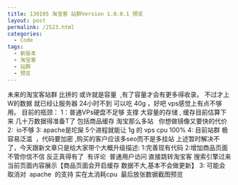 ```yaml
---
title: 130105 淘宝客 站群Version 1.0.0.1 预览
layout: post
permalink: /2523.html
categories:
  - Code
tags:
  - 新版本
  - 淘宝客
  - 站群
  - 预览
---
```

未来的淘宝客站群 比拼的 或许就是容量  ,有了容量才会有更多得收录。 不过才上W的数据 就已经让服务器 24小时不到 可以吃 40g ，好吧 vps感觉上有点不够用。 目前的瓶颈： 1：普通VPs硬盘不足够 支撑 大容量的存储 , 缓存目前估算下来 几十万数据得准备T了 包括商品缓存 淘宝那么多站   你想做镜像又要快的代价 2:  io不够 3: apache是坨屎 5个进程就能让 1g 的 vps cpu 100% 4: 目前站群 极容易泛滥  ，代码要加密 ,购买的客户应该多seo而不是多挂站 上述暂时解决不了，今天跟新文章只是给大家带个大概升级描述: 1:完善现有代码 2:增加商品页面 不管你信不信 反正真得有了  有评论  普通用户访问 直接跳转淘宝客 搜索引擎过来 当前页面内容展示【商品页面会开启缓存 数据不大,基本不会做更新】 3: 可能会取消对  apache  的支持 实在太消耗cpu  最后放张数据截图预览 &nbsp; &nbsp;